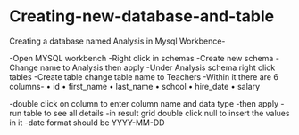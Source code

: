 # Creating-new-database-and-table

Creating a database named Analysis in Mysql Workbence-

-Open MYSQL workbench
-Right click in schemas
-Create new schema
-Change name to Analysis then apply
-Under Analysis schema right click tables
-Create table change table name to Teachers
-Within it there are 6 columns-
•	id
•	first_name
•	last_name
•	school
•	hire_date
•	salary

-double click on column to enter column name and data type
-then apply
-run table to see all details
-in result grid double click null to insert the values in it
-date format should be YYYY-MM-DD


